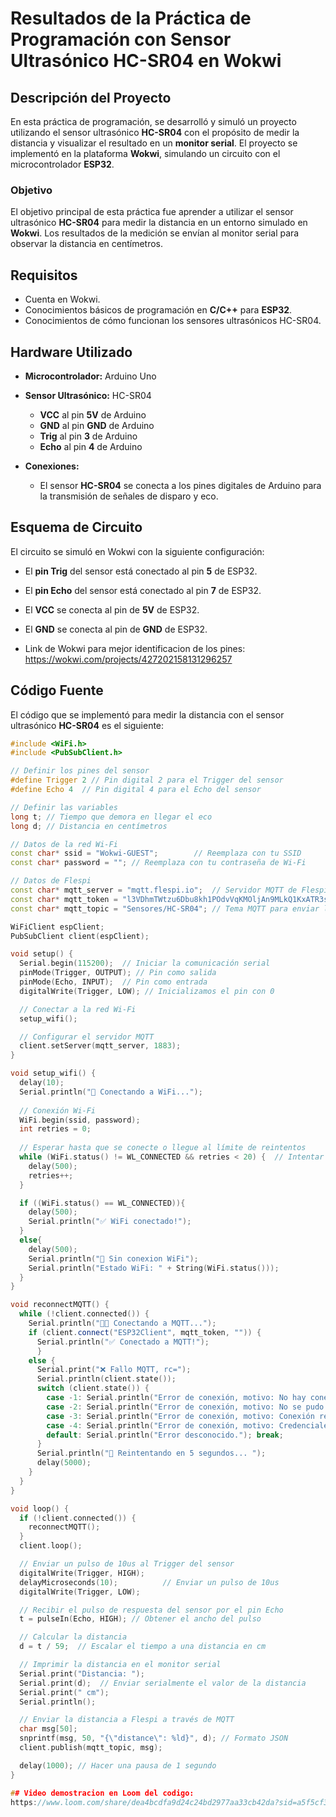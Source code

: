 # Resultados de la Práctica de Programación con Sensor Ultrasónico HC-SR04 en Wokwi

## Descripción del Proyecto

En esta práctica de programación, se desarrolló y simuló un proyecto utilizando el sensor ultrasónico **HC-SR04** con el propósito de medir la distancia y visualizar el resultado en un **monitor serial**. El proyecto se implementó en la plataforma **Wokwi**, simulando un circuito con el microcontrolador **ESP32**.

### Objetivo

El objetivo principal de esta práctica fue aprender a utilizar el sensor ultrasónico **HC-SR04** para medir la distancia en un entorno simulado en **Wokwi**. Los resultados de la medición se envían al monitor serial para observar la distancia en centímetros.

## Requisitos

- Cuenta en Wokwi.
- Conocimientos básicos de programación en **C/C++** para **ESP32**.
- Conocimientos de cómo funcionan los sensores ultrasónicos HC-SR04.

## Hardware Utilizado

- **Microcontrolador:** Arduino Uno
- **Sensor Ultrasónico:** HC-SR04
  - **VCC** al pin **5V** de Arduino
  - **GND** al pin **GND** de Arduino
  - **Trig** al pin **3** de Arduino
  - **Echo** al pin **4** de Arduino
 
- **Conexiones:** 
  - El sensor **HC-SR04** se conecta a los pines digitales de Arduino para la transmisión de señales de disparo y eco.

## Esquema de Circuito

El circuito se simuló en Wokwi con la siguiente configuración:

- El **pin Trig** del sensor está conectado al pin **5** de ESP32.
- El **pin Echo** del sensor está conectado al pin **7** de ESP32.
- El **VCC** se conecta al pin de **5V** de ESP32.
- El **GND** se conecta al pin de **GND** de ESP32.

- Link de Wokwi para mejor identificacion de los pines:
https://wokwi.com/projects/427202158131296257

## Código Fuente

El código que se implementó para medir la distancia con el sensor ultrasónico **HC-SR04** es el siguiente:

```cpp
#include <WiFi.h>
#include <PubSubClient.h>

// Definir los pines del sensor
#define Trigger 2 // Pin digital 2 para el Trigger del sensor
#define Echo 4  // Pin digital 4 para el Echo del sensor

// Definir las variables
long t; // Tiempo que demora en llegar el eco
long d; // Distancia en centímetros

// Datos de la red Wi-Fi
const char* ssid = "Wokwi-GUEST";        // Reemplaza con tu SSID
const char* password = ""; // Reemplaza con tu contraseña de Wi-Fi

// Datos de Flespi
const char* mqtt_server = "mqtt.flespi.io";  // Servidor MQTT de Flespi
const char* mqtt_token = "l3VDhmTWtzu6Dbu8kh1POdvVqKMOljAn9MLkQ1KxATR3seK8gYyhHUKezHtnNX15"; // Tu token de Flespi
const char* mqtt_topic = "Sensores/HC-SR04"; // Tema MQTT para enviar la distancia

WiFiClient espClient; 
PubSubClient client(espClient);

void setup() {
  Serial.begin(115200);  // Iniciar la comunicación serial
  pinMode(Trigger, OUTPUT); // Pin como salida
  pinMode(Echo, INPUT);  // Pin como entrada
  digitalWrite(Trigger, LOW); // Inicializamos el pin con 0

  // Conectar a la red Wi-Fi
  setup_wifi();

  // Configurar el servidor MQTT
  client.setServer(mqtt_server, 1883);
}

void setup_wifi() {
  delay(10);
  Serial.println("📡 Conectando a WiFi...");
  
  // Conexión Wi-Fi
  WiFi.begin(ssid, password);
  int retries = 0;
  
  // Esperar hasta que se conecte o llegue al límite de reintentos
  while (WiFi.status() != WL_CONNECTED && retries < 20) {  // Intentar 20 veces
    delay(500);
    retries++;
  }

  if ((WiFi.status() == WL_CONNECTED)){
    delay(500);
    Serial.println("✅ WiFi conectado!");
  }
  else{
    delay(500);
    Serial.println("🚫 Sin conexion WiFi");
    Serial.println("Estado WiFi: " + String(WiFi.status()));
  }
}

void reconnectMQTT() {
  while (!client.connected()) {
    Serial.println("👨‍💻 Conectando a MQTT...");
    if (client.connect("ESP32Client", mqtt_token, "")) {
      Serial.println("✅ Conectado a MQTT!");
      } 
    else {
      Serial.print("❌ Fallo MQTT, rc=");
      Serial.println(client.state());
      switch (client.state()) {
        case -1: Serial.println("Error de conexión, motivo: No hay conexión."); break;
        case -2: Serial.println("Error de conexión, motivo: No se pudo encontrar el broker MQTT."); break;
        case -3: Serial.println("Error de conexión, motivo: Conexión rechazada por broker."); break;
        case -4: Serial.println("Error de conexión, motivo: Credenciales incorrectas."); break;
        default: Serial.println("Error desconocido."); break;
      }
      Serial.println("🔄 Reintentando en 5 segundos... ");
      delay(5000);
    }
  } 
}

void loop() {
  if (!client.connected()) {
    reconnectMQTT();
  }
  client.loop();

  // Enviar un pulso de 10us al Trigger del sensor
  digitalWrite(Trigger, HIGH);
  delayMicroseconds(10);          // Enviar un pulso de 10us
  digitalWrite(Trigger, LOW);

  // Recibir el pulso de respuesta del sensor por el pin Echo
  t = pulseIn(Echo, HIGH); // Obtener el ancho del pulso

  // Calcular la distancia
  d = t / 59;  // Escalar el tiempo a una distancia en cm

  // Imprimir la distancia en el monitor serial
  Serial.print("Distancia: ");
  Serial.print(d);  // Enviar serialmente el valor de la distancia
  Serial.print(" cm");
  Serial.println();

  // Enviar la distancia a Flespi a través de MQTT
  char msg[50];
  snprintf(msg, 50, "{\"distance\": %ld}", d); // Formato JSON
  client.publish(mqtt_topic, msg);

  delay(1000); // Hacer una pausa de 1 segundo
}

## Video demostracion en Loom del codigo:
https://www.loom.com/share/dea4bcdfa9d24c24bd2977aa33cb42da?sid=a5f5cf3c-c0de-4c44-8808-de383a820ed0

